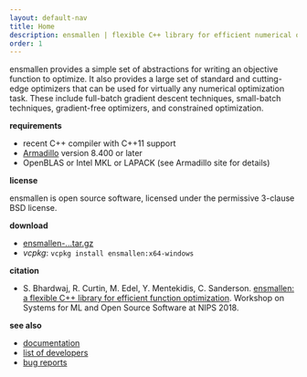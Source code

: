 ```yaml
---
layout: default-nav
title: Home
description: ensmallen | flexible C++ library for efficient numerical optimization
order: 1
---
```

ensmallen provides a simple set of abstractions for writing an objective
function to optimize. It also provides a large set of standard and cutting-edge
optimizers that can be used for virtually any numerical optimization task.
These include full-batch gradient descent techniques, small-batch techniques,
gradient-free optimizers, and constrained optimization.

**requirements**

 * recent C++ compiler with C++11 support
 * [Armadillo](http://arma.sourceforge.net) version 8.400 or later
 * OpenBLAS or Intel MKL or LAPACK (see Armadillo site for details)

**license**

  ensmallen is open source software, licensed under the permissive 3-clause BSD
license.

**download**

 - [ensmallen-...tar.gz](files/ensmallen-...tar.gz)
 - _vcpkg_: `vcpkg install ensmallen:x64-windows`

**citation**

  * S. Bhardwaj, R. Curtin, M. Edel, Y. Mentekidis, C. Sanderson.
    [ensmallen: a flexible C++ library for efficient function optimization](files/ensmallen_2018.pdf).
    Workshop on Systems for ML and Open Source Software at NIPS 2018.

**see also**

 * [documentation](docs.html)
 * [list of developers](developers.html)
 * [bug reports](questions.html)
